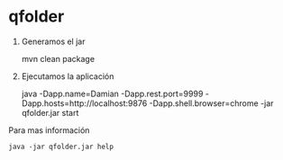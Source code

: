 # qfolder

1) Generamos el jar

	mvn clean package

2) Ejecutamos la aplicación

	java -Dapp.name=Damian -Dapp.rest.port=9999 -Dapp.hosts=http://localhost:9876 -Dapp.shell.browser=chrome -jar qfolder.jar start

Para mas información

	java -jar qfolder.jar help
